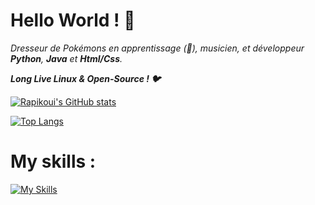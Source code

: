 # Hello World ! 👋
*Dresseur de Pokémons en apprentissage (:zany_face:), musicien, et développeur **Python**, **Java** et **Html/Css**.* <p>
***Long Live Linux & Open-Source ! 🐦*** <p>
[![Rapikoui's GitHub stats](https://github-readme-stats.vercel.app/api?username=Rapikoui-Coder&show_icons=true&theme=onedark)](https://github.com/anuraghazra/github-readme-stats) <p>
[![Top Langs](https://github-readme-stats.vercel.app/api/top-langs/?username=Rapikoui-Coder&layout=compact&theme=onedark)](https://github.com/anuraghazra/github-readme-stats)
# My skills :

[![My Skills](https://skillicons.dev/icons?i=py,java,html,css,arduino,git,github,linux,js,vscode,c,cpp&theme=onedark)](https://skillicons.dev)
